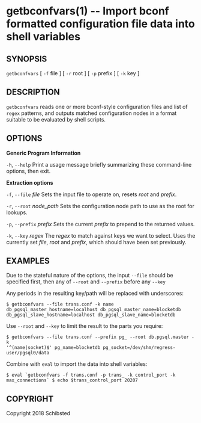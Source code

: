 getbconfvars(1) -- Import bconf formatted configuration file data into shell variables
======================================================================================

## SYNOPSIS

`getbconfvars` [ `-f` file ] [ `-r` root ] [ `-p` prefix ] [ `-k` key ]

## DESCRIPTION

`getbconfvars` reads one or more bconf-style configuration files and list of
`regex` patterns, and outputs matched configuration nodes in a format suitable
to be evaluated by shell scripts.

## OPTIONS

**Generic Program Information**

`-h`, `--help` Print a usage message briefly summarizing these command-line
options, then exit.

**Extraction options**

`-f`, `--file` _file_ Sets the input file to operate on, resets _root_ and
_prefix_.

`-r`, `--root` _node_path_ Sets the configuration node path to use as the root
for lookups.

`-p`, `--prefix` _prefix_ Sets the current _prefix_ to prepend to the returned
values.

`-k`, `--key` _regex_ The _regex_ to match against keys we want to select. Uses
the currently set _file_, _root_ and _prefix_, which should have been set
previously.

## EXAMPLES

Due to the stateful nature of the options, the input `--file` should be
specified first, then any of `--root` and `--prefix` before any `--key`

Any periods in the resulting key/path will be replaced with underscores:

	$ getbconfvars --file trans.conf -k name
	db_pgsql_master_hostname=localhost db_pgsql_master_name=blocketdb
	db_pgsql_slave_hostname=localhost db_pgsql_slave_name=blocketdb

Use `--root` and `--key` to limit the result to the parts you require:

	$ getbconfvars --file trans.conf --prefix pg_ --root db.pgsql.master -k
	'^(name|socket)$' pg_name=blocketdb pg_socket=/dev/shm/regress-user/pgsql0/data

Combine with `eval` to import the data into shell variables:

	$ eval `getbconfvars -f trans.conf -p trans_ -k control_port -k
	max_connections` $ echo $trans_control_port 20207


## COPYRIGHT

Copyright 2018 Schibsted
